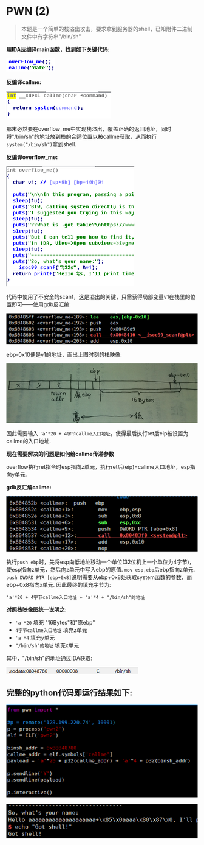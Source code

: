 # PWN (2)
> 本题是一个简单的栈溢出攻击，要求拿到服务器的shell，已知附件二进制文件中有字符串"/bin/sh"

**用IDA反编译main函数，找到如下关键代码:**

![code_main](screenshot/code_main.PNG)

**反编译callme:**

![code_callme1](screenshot/code_callme1.PNG)

那末必然要在overflow_me中实现栈溢出，覆盖正确的返回地址，同时将"/bin/sh"的地址放到栈的合适位置以被callme获取，从而执行`system("/bin/sh")`拿到shell.

**反编译overflow_me:**

![code_overflow_me1](screenshot/code_overflow_me1.PNG)

代码中使用了不安全的scanf，这是溢出的关键，只需获得局部变量v1在栈里的位置即可——使用gdb反汇编:

![code_overflow_me2](screenshot/code_overflow_me2.PNG)

ebp-0x10便是v1的地址，画出上图时刻的栈映像:

![stack](screenshot/stack.PNG)

因此需要输入 `'a'*20 + 4字节callme入口地址`，使得最后执行ret后eip被设置为callme的入口地址.

**现在需要解决的问题是如何给callme传递参数**

overflow执行ret指令时esp指向z单元，执行ret后(eip)=callme入口地址，esp指向y单元.

**gdb反汇编callme:**

![code_callme2](screenshot/code_callme2.PNG)

执行`push ebp`时，先将esp向低地址移动一个单位(32位机上一个单位为4字节)，使esp指向z单元，然后向z单元中写入ebp的原值. `mov esp,ebp`后ebp指向z单元. `push DWORD PTR [ebp+0x8]`说明需要从ebp+0x8处获取system函数的参数，而ebp+0x8指向x单元. 因此最终的填充字节为:

`'a'*20 + 4字节callme入口地址 + 'a'*4 + "/bin/sh"的地址`

**对照栈映像图统一说明之:**

* `'a'*20` 填充 "16Bytes"和"原ebp"
* `4字节callme入口地址` 填充z单元
* `'a'*4` 填充y单元
* `"/bin/sh"的地址` 填充x单元

其中，"/bin/sh"的地址通过IDA获取:

![str](screenshot/str.PNG)

## 完整的python代码即运行结果如下:

![test2.py](screenshot/test2.py.PNG)

![res](screenshot/res.PNG)